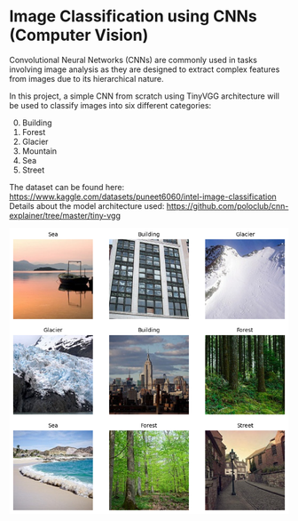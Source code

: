 # Image Classification using CNNs (Computer Vision)

Convolutional Neural Networks (CNNs) are commonly used in tasks involving image analysis as they are designed to extract complex features from images due to its hierarchical nature.

In this project, a simple CNN from scratch using TinyVGG architecture will be used to classify images into six different categories:

0. Building
1. Forest
2. Glacier
3. Mountain
4. Sea
5. Street
   
The dataset can be found here: https://www.kaggle.com/datasets/puneet6060/intel-image-classification
Details about the model architecture used: https://github.com/poloclub/cnn-explainer/tree/master/tiny-vgg

![alt text](https://github.com/ImRyzon/Intel-Image-Classification/blob/main/cover.png)
